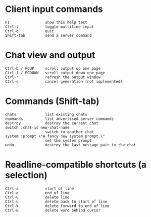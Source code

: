 
# Client input commands
    F1                show this help text
    Ctrl-l            toggle multiline input
    Ctrl-q            quit
    Shift-tab         send a server command

# Chat view and output
    Ctrl-b / PGUP     scroll output up one page
    Ctrl-f / PGDOWN   scroll output down one page
    Ctrl-r            refresh the output window
    Ctrl-c            cancel generation (not implemented)

# Commands (Shift-tab)
    chats             list existing chats
    commands          list advertised server commands
    destroy           destroy the current chat
    switch :chat-id new-chat-name
                      switch to another chat
    system :prompt \"A fancy new system prompt.\"
                      set the system prompt
    undo              destroy the last message pair in the chat

# Readline-compatible shortcuts (a selection)
    Ctrl-a            start of line
    Ctrl-e            end of line
    Ctrl-u            delete line
    Ctrl-u            delete back to start of line
    Ctrl-k            delete forward to end of line
    Ctrl-w            delete word behind cursor

